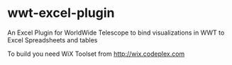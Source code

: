 # wwt-excel-plugin
An Excel Plugin for WorldWide Telescope to bind visualizations in WWT to Excel Spreadsheets and tables

To build you need WiX Toolset from http://wix.codeplex.com
